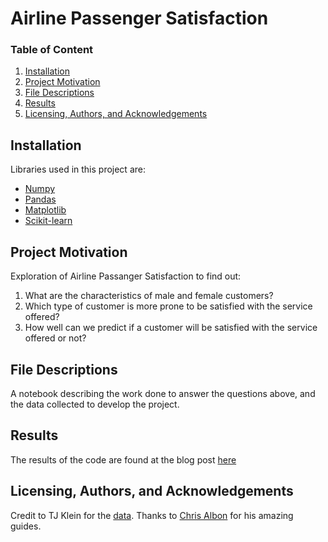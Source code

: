 # Airline Passenger Satisfaction

### Table of Content
1. [Installation](#installation)
2. [Project Motivation](#motivation)
3. [File Descriptions](#files)
4. [Results](#results)
5. [Licensing, Authors, and Acknowledgements](#licensing)

## Installation <a name="installation"></a>

Libraries used in this project are:
* [Numpy](https://github.com/numpy/numpy)
* [Pandas](https://github.com/pandas-dev/pandas)
* [Matplotlib](https://github.com/matplotlib/matplotlib)
* [Scikit-learn](https://github.com/scikit-learn/scikit-learn)

## Project Motivation <a name="motivation"></a>

Exploration of Airline Passanger Satisfaction to find out:

1. What are the characteristics of male and female customers?
2. Which type of customer is more prone to be satisfied with the service offered?
3. How well can we predict if a customer will be satisfied with the service offered or not?

## File Descriptions <a name="files"></a>

A notebook describing the work done to answer the questions above, and the data collected to develop the project.

## Results <a name="results"></a>

The results of the code are found at the blog post [here](https://medium.com/@gabriel.tourinho2112/did-you-enjoy-your-flight-1d5a7b32db3a)

## Licensing, Authors, and Acknowledgements <a name="licensing"></a>

Credit to TJ Klein for the [data](https://www.kaggle.com/teejmahal20/airline-passenger-satisfaction?select=train.csv).
Thanks to [Chris Albon](https://chrisalbon.com/) for his amazing guides.
